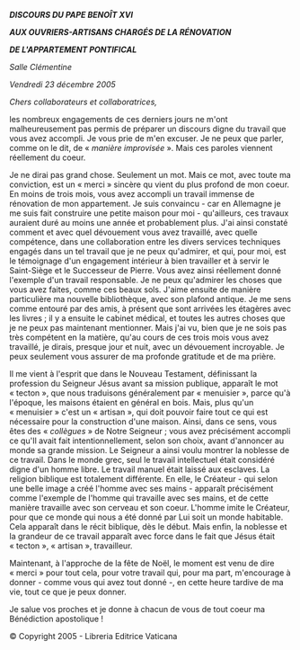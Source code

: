 ***DISCOURS DU PAPE BENOÎT XVI***

***AUX OUVRIERS-ARTISANS CHARGÉS DE LA RÉNOVATION***

***DE L'APPARTEMENT PONTIFICAL***

*Salle Clémentine*

*Vendredi 23 décembre 2005*

*Chers collaborateurs et collaboratrices,*

les nombreux engagements de ces derniers jours ne m'ont malheureusement pas permis de préparer un discours digne du travail que vous avez accompli. Je vous prie de m'en excuser. Je ne peux que parler, comme on le dit, de « *manière improvisée* ». Mais ces paroles viennent réellement du coeur.

Je ne dirai pas grand chose. Seulement un mot. Mais ce mot, avec toute ma conviction, est un « merci » sincère qu vient du plus profond de mon coeur. En moins de trois mois, vous avez accompli un travail immense de rénovation de mon appartement. Je suis convaincu - car en Allemagne je me suis fait construire une petite maison pour moi - qu'ailleurs, ces travaux auraient duré au moins une année et probablement plus. J'ai ainsi constaté comment et avec quel dévouement vous avez travaillé, avec quelle compétence, dans une collaboration entre les divers services techniques engagés dans un tel travail que je ne peux qu'admirer, et qui, pour moi, est le témoignage d'un engagement intérieur à bien travailler et à servir le Saint-Siège et le Successeur de Pierre. Vous avez ainsi réellement donné l'exemple d'un travail responsable. Je ne peux qu'admirer les choses que vous avez faites, comme ces beaux sols. J'aime ensuite de manière particulière ma nouvelle bibliothèque, avec son plafond antique. Je me sens comme entouré par des amis, à présent que sont arrivées les étagères avec les livres ; il y a ensuite le cabinet médical, et toutes les autres choses que je ne peux pas maintenant mentionner. Mais j'ai vu, bien que je ne sois pas très compétent en la matière, qu'au cours de ces trois mois vous avez travaillé, je dirais, presque jour et nuit, avec un dévouement incroyable. Je peux seulement vous assurer de ma profonde gratitude et de ma prière.

Il me vient à l'esprit que dans le Nouveau Testament, définissant la profession du Seigneur Jésus avant sa mission publique, apparaît le mot « tecton », que nous traduisons généralement par « menuisier », parce qu'à l'époque, les maisons étaient en général en bois. Mais, plus qu'un « menuisier » c'est un « artisan », qui doit pouvoir faire tout ce qui est nécessaire pour la construction d'une maison. Ainsi, dans ce sens, vous êtes des « *collègues* » de Notre Seigneur ; vous avez précisément accompli ce qu'Il avait fait intentionnellement, selon son choix, avant d'annoncer au monde sa grande mission. Le Seigneur a ainsi voulu montrer la noblesse de ce travail. Dans le monde grec, seul le travail intellectuel était considéré digne d'un homme libre. Le travail manuel était laissé aux esclaves. La religion biblique est totalement différente. En elle, le Créateur - qui selon une belle image a créé l'homme avec ses mains - apparaît précisément comme l'exemple de l'homme qui travaille avec ses mains, et de cette manière travaille avec son cerveau et son coeur. L'homme imite le Créateur, pour que ce monde qui nous a été donné par Lui soit un monde habitable. Cela apparaît dans le récit biblique, dès le début. Mais enfin, la noblesse et la grandeur de ce travail apparaît avec force dans le fait que Jésus était « tecton », « artisan », travailleur.

Maintenant, à l'approche de la fête de Noël, le moment est venu de dire « merci » pour tout cela, pour votre travail qui, pour ma part, m'encourage à donner - comme vous qui avez tout donné -, en cette heure tardive de ma vie, tout ce que je peux donner.

Je salue vos proches et je donne à chacun de vous de tout coeur ma Bénédiction apostolique !

© Copyright 2005 - Libreria Editrice Vaticana